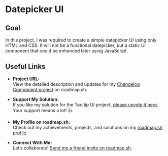 # Datepicker UI
## Goal 
In this project, I was required to create a simple datepicker UI using only HTML and CSS. It will not be a functional datepicker, but a static UI component that could be enhanced later using JavaScript.


## Useful Links

- **Project URL:**  
  View the detailed description and updates for my [Changelog Component project](https://roadmap.sh/projects/datepicker-ui) on roadmap.sh.

- **Support My Solution:**  
  If you like my solution for the Tooltip UI project, [please upvote it here](https://roadmap.sh/projects/tooltip-ui/solutions?u=6771443070129741a8ecdc00). Your support means a lot! 👍

- **My Profile on roadmap.sh:**  
  Check out my achievements, projects, and solutions on my [roadmap.sh profile](https://roadmap.sh/u/huzaifaakhtar).

- **Connect With Me:**  
  Let’s collaborate! [Send me a friend invite on roadmap.sh](https://roadmap.sh/befriend?u=6771443070129741a8ecdc00).
